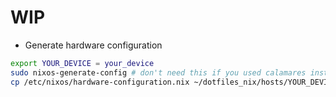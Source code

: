 # WIP

- Generate hardware configuration

```bash
export YOUR_DEVICE = your_device
sudo nixos-generate-config # don't need this if you used calamares installer
cp /etc/nixos/hardware-configuration.nix ~/dotfiles_nix/hosts/YOUR_DEVICE
```
